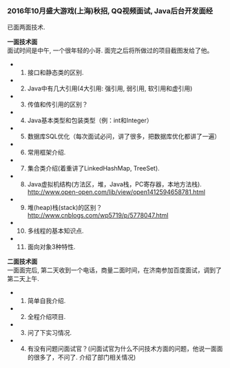 ### 2016年10月盛大游戏(上海)秋招, QQ视频面试, Java后台开发面经 ###
 已面两面技术.

<Strong>一面技术面</Strong>    
  面试时间是中午, 一个很年轻的小哥. 面完之后将所做过的项目截图发给了他。
* 1. 接口和静态类的区别.
* 2. Java中有几大引用(4大引用: 强引用, 弱引用, 软引用和虚引用)
* 3. 传值和传引用的区别？
* 4. Java基本类型和包装类型（例：int和Integer）
* 5. 数据库SQL优化（每次面试必问，讲了很多，把数据库优化都讲了一遍）
* 6. 常用框架介绍.
* 7. 集合类介绍(着重讲了LinkedHashMap, TreeSet).
* 8. Java虚拟机结构(方法区，堆，Java栈，PC寄存器，本地方法栈).  <http://www.open-open.com/lib/view/open1412594658781.html> 
* 9. 堆(heap)栈(stack)的区别？ <http://www.cnblogs.com/wp5719/p/5778047.html> 
* 10. 多线程的基本知识点. 
* 11. 面向对象3种特性.

<Strong>二面技术面</Strong>    
  一面面完后, 第二天收到一个电话，商量二面时间，在济南参加百度面试，调到了第二天上午.
* 1. 简单自我介绍.
* 2. 全程介绍项目.
* 3. 问了下实习情况.
* 4. 有没有问题问面试官？(问面试官为什么不问技术方面的问题，他说一面面的很多了，不问了. 介绍了部门相关情况)
